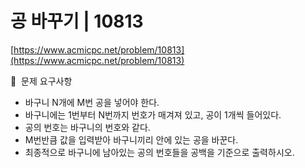 # 공 바꾸기 | 10813

[https://www.acmicpc.net/problem/10813](https://www.acmicpc.net/problem/10813)

🙏  문제 요구사항

- 바구니 N개에 M번 공을 넣어야 한다.
- 바구니에는 1번부터 N번까지 번호가 매겨져 있고, 공이 1개씩 들어있다.
- 공의 번호는 바구니의 번호와 같다.
- M번반큼 값을 입력받아 바구니끼리 안에 있는 공을 바꾼다.
- 최종적으로 바구니에 남아있는 공의 번호들을 공백을 기준으로 출력하시오.
